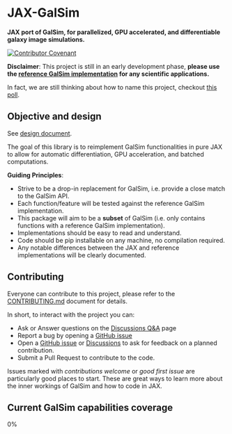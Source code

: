 # JAX-GalSim

**JAX port of GalSim, for parallelized, GPU accelerated, and differentiable galaxy image simulations.**

[![Contributor Covenant](https://img.shields.io/badge/Contributor%20Covenant-2.1-4baaaa.svg)](code_of_conduct.md)

**Disclaimer**: This project is still in an early development phase, **please use the [reference GalSim implementation](https://github.com/GalSim-developers/GalSim) for any scientific applications.**

In fact, we are still thinking about how to name this project, checkout [this poll](https://github.com/GalSim-developers/JAX-GalSim/discussions/2).

## Objective and design

See [design document](https://docs.google.com/document/d/1NalCc_5dc3Z8F4q37y-RsJS_mr9gzvfyANb2PYUpsb4/edit?usp=sharing).

The goal of this library is to reimplement GalSim functionalities in pure JAX to allow for automatic differentiation, GPU acceleration, and batched computations.

**Guiding Principles**:

- Strive to be a drop-in replacement for GalSim, i.e. provide a close match to the GalSim API.
- Each function/feature will be tested against the reference GalSim implementation.
- This package will aim to be a **subset** of GalSim (i.e. only contains functions with a reference GalSim implementation).
- Implementations should be easy to read and understand.
- Code should be pip installable on any machine, no compilation required.
- Any notable differences between the JAX and reference implementations will be clearly documented.

## Contributing

Everyone can contribute to this project, please refer to the [CONTRIBUTING.md](CONTRIBUTING.md) document for details.

In short, to interact with the project you can:

- Ask or Answer questions on the [Discussions Q&A](https://github.com/GalSim-developers/JAX-GalSim/discussions/categories/q-a) page
- Report a bug by opening a [GitHub issue](https://github.com/GalSim-developers/JAX-GalSim/issues)
- Open a [GitHub issue](https://github.com/GalSim-developers/JAX-GalSim/issues) or [Discussions](https://github.com/GalSim-developers/JAX-GalSim/discussions) to ask for feedback on a planned contribution.
- Submit a Pull Request to contribute to the code.

Issues marked with _contributions welcome_ or _good first issue_ are particularly good places to start. These are great ways to learn more
about the inner workings of GalSim and how to code in JAX.

## Current GalSim capabilities coverage

0%
